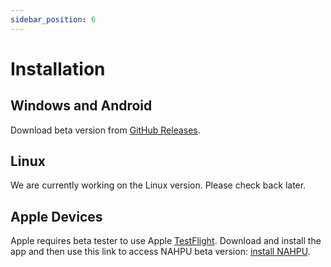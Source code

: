 ```yaml
---
sidebar_position: 6
---
```


# Installation

## Windows and Android

Download beta version from [GitHub Releases](https://github.com/hhandika/nahpu/releases).

## Linux

We are currently working on the Linux version. Please check back later.

## Apple Devices

Apple requires beta tester to use Apple [TestFlight](https://developer.apple.com/testflight/). Download and install the app and then use this link to access NAHPU beta version: [install NAHPU](https://testflight.apple.com/join/DRG6yUfb).
